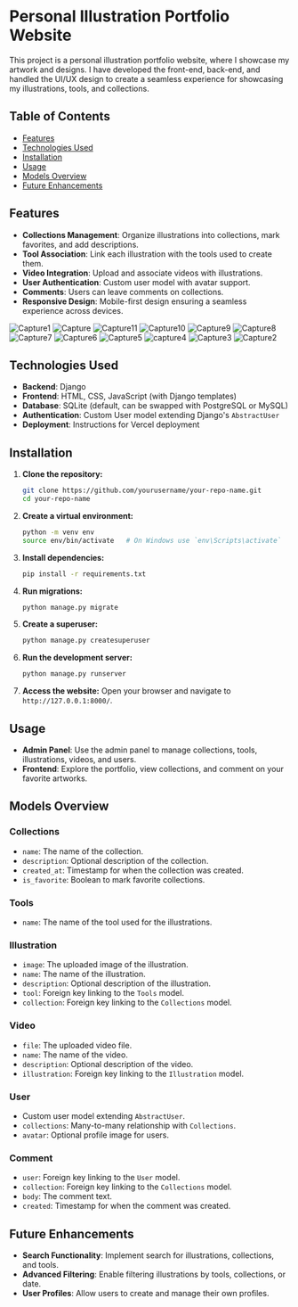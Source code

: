 # Personal Illustration Portfolio Website

This project is a personal illustration portfolio website, where I showcase my artwork and designs. I have developed the front-end, back-end, and handled the UI/UX design to create a seamless experience for showcasing my illustrations, tools, and collections.

## Table of Contents
- [Features](#features)
- [Technologies Used](#technologies-used)
- [Installation](#installation)
- [Usage](#usage)
- [Models Overview](#models-overview)
- [Future Enhancements](#future-enhancements)


## Features

- **Collections Management**: Organize illustrations into collections, mark favorites, and add descriptions.
- **Tool Association**: Link each illustration with the tools used to create them.
- **Video Integration**: Upload and associate videos with illustrations.
- **User Authentication**: Custom user model with avatar support.
- **Comments**: Users can leave comments on collections.
- **Responsive Design**: Mobile-first design ensuring a seamless experience across devices.

![Capture1](https://github.com/user-attachments/assets/789fa8b7-00e3-4028-9968-3373bcec0f54)
![Capture](https://github.com/user-attachments/assets/6525f61a-f048-4add-84ba-e7c751f01d9b)
![Capture11](https://github.com/user-attachments/assets/731bf6b4-f421-42fb-b27b-ad66428dbc6e)
![Capture10](https://github.com/user-attachments/assets/e59d0dfe-3f09-4e81-8f73-d32b43e3b386)
![Capture9](https://github.com/user-attachments/assets/91255f25-f667-43dd-a69b-3c9d70946525)
![Capture8](https://github.com/user-attachments/assets/3385b5a8-9493-4f10-8cf5-87b3392db04e)
![Capture7](https://github.com/user-attachments/assets/1a8370ec-3ab5-4784-8fb3-ced59c159390)
![Capture6](https://github.com/user-attachments/assets/a9f5810d-7097-4fca-9071-e71a66a3defa)
![Capture5](https://github.com/user-attachments/assets/cb894913-d848-458c-872e-0c166411f30e)
![capture4](https://github.com/user-attachments/assets/9aeecca3-9ca6-46d1-9f33-bbe805493deb)
![Capture3](https://github.com/user-attachments/assets/b2aa365f-eeda-45fc-a5bf-9deb35e12e3f)
![Capture2](https://github.com/user-attachments/assets/eb65d15e-940a-4bee-b0b3-8d67411c73c4)


## Technologies Used

- **Backend**: Django
- **Frontend**: HTML, CSS, JavaScript (with Django templates)
- **Database**: SQLite (default, can be swapped with PostgreSQL or MySQL)
- **Authentication**: Custom User model extending Django's `AbstractUser`
- **Deployment**: Instructions for Vercel deployment

## Installation

1. **Clone the repository:**
    ```bash
    git clone https://github.com/yourusername/your-repo-name.git
    cd your-repo-name
    ```

2. **Create a virtual environment:**
    ```bash
    python -m venv env
    source env/bin/activate   # On Windows use `env\Scripts\activate`
    ```

3. **Install dependencies:**
    ```bash
    pip install -r requirements.txt
    ```

4. **Run migrations:**
    ```bash
    python manage.py migrate
    ```

5. **Create a superuser:**
    ```bash
    python manage.py createsuperuser
    ```

6. **Run the development server:**
    ```bash
    python manage.py runserver
    ```

7. **Access the website:**
    Open your browser and navigate to `http://127.0.0.1:8000/`.

## Usage

- **Admin Panel**: Use the admin panel to manage collections, tools, illustrations, videos, and users.
- **Frontend**: Explore the portfolio, view collections, and comment on your favorite artworks.

## Models Overview

### Collections
- `name`: The name of the collection.
- `description`: Optional description of the collection.
- `created_at`: Timestamp for when the collection was created.
- `is_favorite`: Boolean to mark favorite collections.

### Tools
- `name`: The name of the tool used for the illustrations.

### Illustration
- `image`: The uploaded image of the illustration.
- `name`: The name of the illustration.
- `description`: Optional description of the illustration.
- `tool`: Foreign key linking to the `Tools` model.
- `collection`: Foreign key linking to the `Collections` model.

### Video
- `file`: The uploaded video file.
- `name`: The name of the video.
- `description`: Optional description of the video.
- `illustration`: Foreign key linking to the `Illustration` model.

### User
- Custom user model extending `AbstractUser`.
- `collections`: Many-to-many relationship with `Collections`.
- `avatar`: Optional profile image for users.

### Comment
- `user`: Foreign key linking to the `User` model.
- `collection`: Foreign key linking to the `Collections` model.
- `body`: The comment text.
- `created`: Timestamp for when the comment was created.

## Future Enhancements

- **Search Functionality**: Implement search for illustrations, collections, and tools.
- **Advanced Filtering**: Enable filtering illustrations by tools, collections, or date.
- **User Profiles**: Allow users to create and manage their own profiles.


